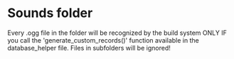 # Sounds folder

Every .ogg file in the folder will be recognized by the build system ONLY IF you call the 'generate_custom_records()' function available in the database_helper file.
Files in subfolders will be ignored!
